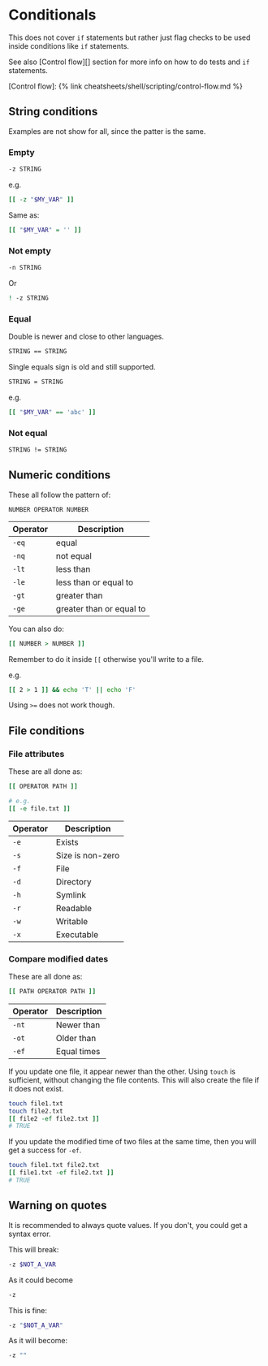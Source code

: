 # Conditionals

This does not cover `if` statements but rather just flag checks to be used inside conditions like `if` statements.

See also [Control flow][] section for more info on how to do tests and `if` statements.

[Control flow]: {% link cheatsheets/shell/scripting/control-flow.md %}



## String conditions

Examples are not show for all, since the patter is the same.

### Empty

```sh
-z STRING
```

e.g.

```sh
[[ -z "$MY_VAR" ]]
```

Same as:

```sh
[[ "$MY_VAR" = '' ]]
```

### Not empty

```sh
-n STRING
```

Or

```sh
! -z STRING
```

### Equal

Double is newer and close to other languages.

```sh
STRING == STRING
```

Single equals sign is old and still supported.

```sh
STRING = STRING
```

e.g.

```sh
[[ "$MY_VAR" == 'abc' ]]
```

### Not equal

```sh
STRING != STRING
```


## Numeric conditions

These all follow the pattern of:

```
NUMBER OPERATOR NUMBER
```

Operator | Description
--- | ---
`-eq` | equal
`-nq` | not equal
`-lt` | less than
`-le` | less than or equal to
`-gt` | greater than
`-ge` | greater than or equal to

You can also do:

```sh
[[ NUMBER > NUMBER ]]
```

Remember to do it inside `[[` otherwise you'll write to a file.

e.g.

```sh
[[ 2 > 1 ]] && echo 'T' || echo 'F'
```

Using `>=` does not work though.


## File conditions

### File attributes

These are all done as:

```sh
[[ OPERATOR PATH ]]

# e.g.
[[ -e file.txt ]]
```

Operator | Description
---  | ---
`-e` | Exists
`-s` | Size is non-zero
`-f` | File
`-d ` | Directory
`-h ` | Symlink
`-r` | Readable
`-w` | Writable
`-x` | Executable

### Compare modified dates

These are all done as:

```sh
[[ PATH OPERATOR PATH ]]
```

Operator | Description
--- | ---
`-nt` | Newer than
`-ot` | Older than
`-ef` | Equal times

If you update one file, it appear newer than the other. Using `touch` is sufficient, without changing the file contents. This will also create the file if it does not exist.

```sh
touch file1.txt
touch file2.txt
[[ file2 -ef file2.txt ]]
# TRUE
```

If you update the modified time of two files at the same time, then you will get a success for `-ef`.

```sh
touch file1.txt file2.txt
[[ file1.txt -ef file2.txt ]]
# TRUE
```


## Warning on quotes

It is recommended to always quote values. If you don't, you could get a syntax error.

This will break:

```sh
-z $NOT_A_VAR
```

As it could become

```sh
-z
```

This is fine:

```sh
-z "$NOT_A_VAR"
```

As it will become:

```sh
-z ""
```

